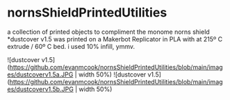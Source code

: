 # nornsShieldPrintedUtilities
a collection of printed objects to compliment the monome norns shield
*dustcover v1.5 was printed on a Makerbot Replicator in PLA with at 215º C extrude / 60º C bed. i used 10% infill, ymmv.

![dustcover v1.5](https://github.com/evanmcook/nornsShieldPrintedUtilities/blob/main/images/dustcoverv1.5a.JPG | width 50%)
![dustcover v1.5](https://github.com/evanmcook/nornsShieldPrintedUtilities/blob/main/images/dustcoverv1.5b.JPG | width 50%)
